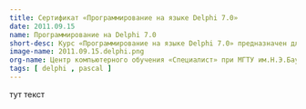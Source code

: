 ```yaml
---
title: Сертификат «Программирование на языке Delphi 7.0»
date: 2011.09.15
name: Программирование на Delphi 7.0
short-desc: Курс «Программирование на языке Delphi 7.0» предназначен для проверки знаний и умений по написанию кода с использованием языка программирования Delphi 7.0, а также навыков работы с базовыми визуальными компонентами.
image-name: 2011.09.15.delphi.png
org-name: Центр компьютерного обучения «Специалист» при МГТУ им.Н.Э.Баумана
tags: [ delphi , pascal ]
---
```

тут текст
